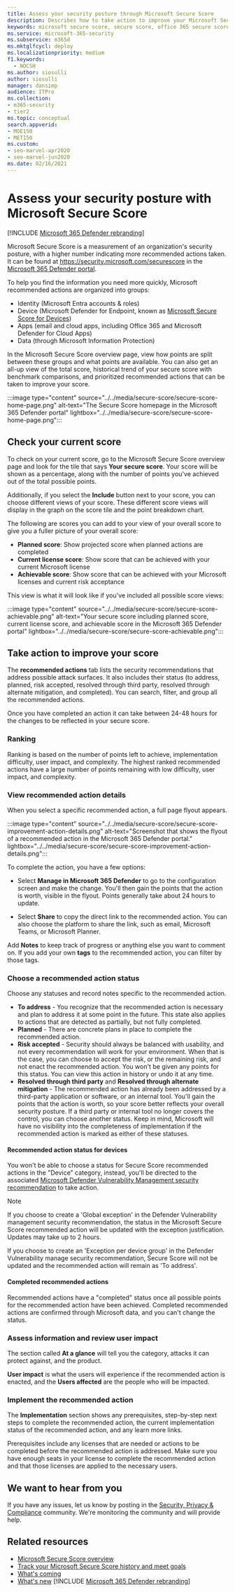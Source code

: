 ```yaml
---
title: Assess your security posture through Microsoft Secure Score
description: Describes how to take action to improve your Microsoft Secure Score in the Microsoft 365 Defender portal.
keywords: microsoft secure score, secure score, office 365 secure score, microsoft security score, Microsoft 365 Defender portal, recommended actions
ms.service: microsoft-365-security
ms.subservice: m365d
ms.mktglfcycl: deploy
ms.localizationpriority: medium
f1.keywords:
  - NOCSH
ms.author: siosulli
author: siosulli
manager: dansimp
audience: ITPro
ms.collection:
- m365-security
- tier2
ms.topic: conceptual
search.appverid:
- MOE150
- MET150
ms.custom:
- seo-marvel-apr2020
- seo-marvel-jun2020
ms.date: 02/16/2021
---
```


# Assess your security posture with Microsoft Secure Score

[!INCLUDE [Microsoft 365 Defender rebranding](../includes/microsoft-defender.md)]

Microsoft Secure Score is a measurement of an organization's security posture, with a higher number indicating more recommended actions taken. It can be found at https://security.microsoft.com/securescore in the [Microsoft 365 Defender portal](microsoft-365-defender.md).

To help you find the information you need more quickly, Microsoft recommended actions are organized into groups:

- Identity (Microsoft Entra accounts & roles)
- Device (Microsoft Defender for Endpoint, known as [Microsoft Secure Score for Devices](/windows/security/threat-protection/microsoft-defender-atp/tvm-microsoft-secure-score-devices))
- Apps (email and cloud apps, including Office 365 and Microsoft Defender for Cloud Apps)
- Data (through Microsoft Information Protection)

In the Microsoft Secure Score overview page, view how points are split between these groups and what points are available. You can also get an all-up view of the total score, historical trend of your secure score with benchmark comparisons, and prioritized recommended actions that can be taken to improve your score.

:::image type="content" source="../../media/secure-score/secure-score-home-page.png" alt-text="The Secure Score homepage in the Microsoft 365 Defender portal" lightbox="../../media/secure-score/secure-score-home-page.png":::

## Check your current score

To check on your current score, go to the Microsoft Secure Score overview page and look for the tile that says **Your secure score**. Your score will be shown as a percentage, along with the number of points you've achieved out of the total possible points.

Additionally, if you select the **Include** button next to your score, you can choose different views of your score. These different score views will display in the graph on the score tile and the point breakdown chart.

The following are scores you can add to your view of your overall score to give you a fuller picture of your overall score:

- **Planned score**: Show projected score when planned actions are completed
- **Current license score**: Show score that can be achieved with your current Microsoft license
- **Achievable score**: Show score that can be achieved with your Microsoft licenses and current risk acceptance

This view is what it will look like if you've included all possible score views:

:::image type="content" source="../../media/secure-score/secure-score-achievable.png" alt-text="Your secure score including planned score, current license score, and achievable score in the Microsoft 365 Defender portal" lightbox="../../media/secure-score/secure-score-achievable.png":::

## Take action to improve your score

The **recommended actions** tab lists the security recommendations that address possible attack surfaces. It also includes their status (to address, planned, risk accepted, resolved through third party, resolved through alternate mitigation, and completed). You can search, filter, and group all the recommended actions.

Once you have completed an action it can take between 24-48 hours for the changes to be reflected in your secure score.

### Ranking

Ranking is based on the number of points left to achieve, implementation difficulty, user impact, and complexity. The highest ranked recommended actions have a large number of points remaining with low difficulty, user impact, and complexity.

### View recommended action details

When you select a specific recommended action, a full page flyout appears.

:::image type="content" source="../../media/secure-score/secure-score-improvement-action-details.png" alt-text="Screenshot that shows the flyout of a recommended action in the Microsoft 365 Defender portal." lightbox="../../media/secure-score/secure-score-improvement-action-details.png":::

To complete the action, you have a few options:

- Select **Manage in Microsoft 365 Defender** to go to the configuration screen and make the change. You'll then gain the points that the action is worth, visible in the flyout. Points generally take about 24 hours to update.

- Select **Share** to copy the direct link to the recommended action. You can also choose the platform to share the link, such as email, Microsoft Teams, or Microsoft Planner.

Add **Notes** to keep track of progress or anything else you want to comment on. If you add your own **tags** to the recommended action, you can filter by those tags.

### Choose a recommended action status

Choose any statuses and record notes specific to the recommended action.

- **To address** - You recognize that the recommended action is necessary and plan to address it at some point in the future. This state also applies to actions that are detected as partially, but not fully completed.
- **Planned** - There are concrete plans in place to complete the recommended action.
- **Risk accepted** - Security should always be balanced with usability, and not every recommendation will work for your environment. When that is the case, you can choose to accept the risk, or the remaining risk, and not enact the recommended action. You won't be given any points for this status. You can view this action in history or undo it at any time.
- **Resolved through third party** and **Resolved through alternate mitigation** - The recommended action has already been addressed by a third-party application or software, or an internal tool. You'll gain the points that the action is worth, so your score better reflects your overall security posture. If a third party or internal tool no longer covers the control, you can choose another status. Keep in mind, Microsoft will have no visibility into the completeness of implementation if the recommended action is marked as either of these statuses.

#### Recommended action status for devices

You won't be able to choose a status for Secure Score recommended actions in the "Device" category, instead, you'll be directed to the associated [Microsoft Defender Vulnerability Management security recommendation](/windows/security/threat-protection/microsoft-defender-atp/tvm-security-recommendation) to take action.

> [!NOTE]
> If you choose to create a 'Global exception' in the Defender Vulnerability management security recommendation, the status in the Microsoft Secure Score recommended action will be updated with the exception justification. Updates may take up to 2 hours.
>
> If you choose to create an 'Exception per device group' in the Defender Vulnerability manage security recommendation, Secure Score will not be updated and the recommended action will remain as 'To address'.

#### Completed recommended actions

Recommended actions have a "completed" status once all possible points for the recommended action have been achieved. Completed recommended actions are confirmed through Microsoft data, and you can't change the status.

### Assess information and review user impact

The section called **At a glance** will tell you the category, attacks it can protect against, and the product.

**User impact** is what the users will experience if the recommended action is enacted, and the **Users affected** are the people who will be impacted.

### Implement the recommended action

The **Implementation** section shows any prerequisites, step-by-step next steps to complete the recommended action, the current implementation status of the recommended action, and any learn more links.

Prerequisites include any licenses that are needed or actions to be completed before the recommended action is addressed. Make sure you have enough seats in your license to complete the recommended action and that those licenses are applied to the necessary users.

## We want to hear from you

If you have any issues, let us know by posting in the [Security, Privacy & Compliance](https://techcommunity.microsoft.com/t5/Security-Privacy-Compliance/bd-p/security_privacy) community. We're monitoring the community and will provide help.

## Related resources

- [Microsoft Secure Score overview](microsoft-secure-score.md)
- [Track your Microsoft Secure Score history and meet goals](microsoft-secure-score-history-metrics-trends.md)
- [What's coming](microsoft-secure-score-whats-coming.md)
- [What's new](microsoft-secure-score-whats-new.md)
[!INCLUDE [Microsoft 365 Defender rebranding](../../includes/defender-m3d-techcommunity.md)]
